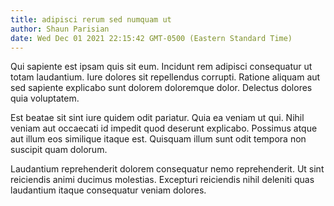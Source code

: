 ```yaml
---
title: adipisci rerum sed numquam ut
author: Shaun Parisian
date: Wed Dec 01 2021 22:15:42 GMT-0500 (Eastern Standard Time)
---
```

Qui sapiente est ipsam quis sit eum. Incidunt rem adipisci consequatur ut totam laudantium. Iure dolores sit repellendus corrupti. Ratione aliquam aut sed sapiente explicabo sunt dolorem doloremque dolor. Delectus dolores quia voluptatem.

 Est beatae sit sint iure quidem odit pariatur. Quia ea veniam ut qui. Nihil veniam aut occaecati id impedit quod deserunt explicabo. Possimus atque aut illum eos similique itaque est. Quisquam illum sunt odit tempora non suscipit quam dolorum.

 Laudantium reprehenderit dolorem consequatur nemo reprehenderit. Ut sint reiciendis animi ducimus molestias. Excepturi reiciendis nihil deleniti quas laudantium itaque consequatur veniam dolores.